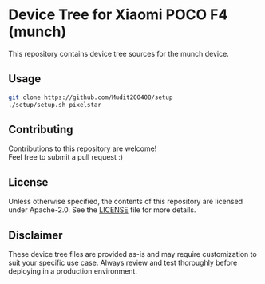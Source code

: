 # Device Tree for Xiaomi POCO F4 (munch)
This repository contains device tree sources for the munch device.

## Usage

```sh
git clone https://github.com/Mudit200408/setup 
./setup/setup.sh pixelstar
```


## Contributing
Contributions to this repository are welcome!  
Feel free to submit a pull request :)

## License
Unless otherwise specified, the contents of this repository are licensed under Apache-2.0. See the [LICENSE](/LICENSE) file for more details.

## Disclaimer
These device tree files are provided as-is and may require customization to suit your specific use case. Always review and test thoroughly before deploying in a production environment.